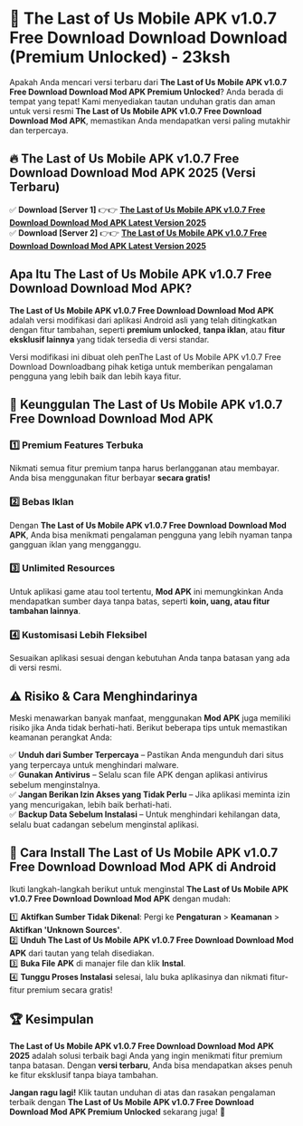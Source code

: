 # 🎯 The Last of Us Mobile APK v1.0.7 Free Download Download  Download (Premium Unlocked) -  23ksh

Apakah Anda mencari versi terbaru dari **The Last of Us Mobile APK v1.0.7 Free Download Download Mod APK Premium Unlocked**? Anda berada di tempat yang tepat! Kami menyediakan tautan unduhan gratis dan aman untuk versi resmi **The Last of Us Mobile APK v1.0.7 Free Download Download Mod APK**, memastikan Anda mendapatkan versi paling mutakhir dan terpercaya.

## 🔥 The Last of Us Mobile APK v1.0.7 Free Download Download Mod APK 2025 (Versi Terbaru)

✅ **Download [Server 1]** 👉👉 [**The Last of Us Mobile APK v1.0.7 Free Download Download Mod APK Latest Version 2025**](https://momento.my/?title=The_Last_of_Us_Mobile_APK_v1.0.7_Free_Download_Download)  
✅ **Download [Server 2]** 👉👉 [**The Last of Us Mobile APK v1.0.7 Free Download Download Mod APK Latest Version 2025**](https://momento.my/?title=The_Last_of_Us_Mobile_APK_v1.0.7_Free_Download_Download)  

## Apa Itu The Last of Us Mobile APK v1.0.7 Free Download Download Mod APK?

**The Last of Us Mobile APK v1.0.7 Free Download Download Mod APK** adalah versi modifikasi dari aplikasi Android asli yang telah ditingkatkan dengan fitur tambahan, seperti **premium unlocked**, **tanpa iklan**, atau **fitur eksklusif lainnya** yang tidak tersedia di versi standar.

Versi modifikasi ini dibuat oleh penThe Last of Us Mobile APK v1.0.7 Free Download Downloadbang pihak ketiga untuk memberikan pengalaman pengguna yang lebih baik dan lebih kaya fitur.

## 🎯 Keunggulan The Last of Us Mobile APK v1.0.7 Free Download Download Mod APK

### 1️⃣ Premium Features Terbuka
Nikmati semua fitur premium tanpa harus berlangganan atau membayar. Anda bisa menggunakan fitur berbayar **secara gratis!**

### 2️⃣ Bebas Iklan
Dengan **The Last of Us Mobile APK v1.0.7 Free Download Download Mod APK**, Anda bisa menikmati pengalaman pengguna yang lebih nyaman tanpa gangguan iklan yang mengganggu.

### 3️⃣ Unlimited Resources
Untuk aplikasi game atau tool tertentu, **Mod APK** ini memungkinkan Anda mendapatkan sumber daya tanpa batas, seperti **koin, uang, atau fitur tambahan lainnya**.

### 4️⃣ Kustomisasi Lebih Fleksibel
Sesuaikan aplikasi sesuai dengan kebutuhan Anda tanpa batasan yang ada di versi resmi.

## ⚠️ Risiko & Cara Menghindarinya

Meski menawarkan banyak manfaat, menggunakan **Mod APK** juga memiliki risiko jika Anda tidak berhati-hati. Berikut beberapa tips untuk memastikan keamanan perangkat Anda:

✅ **Unduh dari Sumber Terpercaya** – Pastikan Anda mengunduh dari situs yang terpercaya untuk menghindari malware.  
✅ **Gunakan Antivirus** – Selalu scan file APK dengan aplikasi antivirus sebelum menginstalnya.  
✅ **Jangan Berikan Izin Akses yang Tidak Perlu** – Jika aplikasi meminta izin yang mencurigakan, lebih baik berhati-hati.  
✅ **Backup Data Sebelum Instalasi** – Untuk menghindari kehilangan data, selalu buat cadangan sebelum menginstal aplikasi.

## 📌 Cara Install The Last of Us Mobile APK v1.0.7 Free Download Download Mod APK di Android

Ikuti langkah-langkah berikut untuk menginstal **The Last of Us Mobile APK v1.0.7 Free Download Download Mod APK** dengan mudah:

1️⃣ **Aktifkan Sumber Tidak Dikenal**: Pergi ke **Pengaturan** > **Keamanan** > **Aktifkan 'Unknown Sources'**.  
2️⃣ **Unduh The Last of Us Mobile APK v1.0.7 Free Download Download Mod APK** dari tautan yang telah disediakan.  
3️⃣ **Buka File APK** di manajer file dan klik **Instal**.  
4️⃣ **Tunggu Proses Instalasi** selesai, lalu buka aplikasinya dan nikmati fitur-fitur premium secara gratis!

## 🏆 Kesimpulan

**The Last of Us Mobile APK v1.0.7 Free Download Download Mod APK 2025** adalah solusi terbaik bagi Anda yang ingin menikmati fitur premium tanpa batasan. Dengan **versi terbaru**, Anda bisa mendapatkan akses penuh ke fitur eksklusif tanpa biaya tambahan.

**Jangan ragu lagi!** Klik tautan unduhan di atas dan rasakan pengalaman terbaik dengan **The Last of Us Mobile APK v1.0.7 Free Download Download Mod APK Premium Unlocked** sekarang juga! 🚀

